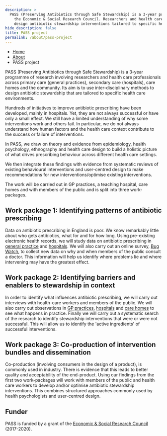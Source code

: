 ```yaml
---
description: >
  PASS (Preserving Antibiotics through Safe Stewardship) is a 3-year programme grant funded by 
    the Economic & Social Research Council. Researchers and health care professionals are collaborating to 
    design antibiotic stewardship interventions tailored to specific health care environments. 
hide_description: false
title: PASS project
permalink: /about/pass-project
---
```


<ul class="breadcrumb">
  <li><a href="/">Home</a></li>
  <li><a href="/about">About</a></li>
  <li>PASS project</li>
</ul>


PASS (Preserving Antibiotics through Safe Stewardship) is a 3-year programme of research involving researchers and health care professionals across primary care (general practices), secondary care (hospitals), care homes and the community. Its aim is to use inter-disciplinary methods to design antibiotic stewardship that are tailored to specific health care environments.

Hundreds of initiatives to improve antibiotic prescribing have been developed, mainly in hospitals. Yet, they are not always successful or have only a small effect. We still have a limited understanding of why some interventions work and others fail. In particular, we do not always understand how human factors and the health care context contribute to the success or failure of interventions.

In PASS, we draw on theory and evidence from epidemiology, health psychology, ethnography and health care design to build a holistic picture of what drives prescribing behaviour across different health care settings.

We then integrate these findings with evidence from systematic reviews of existing behavioural interventions and user-centred design to make recommendations for new interventions/optimise existing interventions.

The work will be carried out in GP practices, a teaching hospital, care homes and with members of the public and is split into three work-packages.


## Work package 1: Identifying patterns of antibiotic prescribing

Data on antibiotic prescribing in England is poor. We know remarkably little about who gets antibiotics, what for and for how long. Using pre-existing electronic health records, we will study data on antibiotic prescribing in [general practice](/research/primary-care) and [hospitals](/research/secondary-care). We will also carry out an online survey, [Bug Watch](/research/Bug-Watch), to collect new data on why and when members of the public consult a doctor. This information will help us identify where problems lie and where intervening may have the greatest effect.

## Work package 2: Identifying barriers and enablers to stewardship in context 

In order to identify what influences antibiotic prescribing, we will carry out interviews with health-care workers and members of the public. We will also carry out observations in [GP practices](/research/primary-care), [hospitals](/research/secondary-care) and [care homes](/research/care-homes) to see what happens in practice. Finally we will carry out a systematic search of the research to identify stewardship interventions that were or were not successful. This will allow us to identify the 'active ingredients' of successful interventions. 

## Work package 3: Co-production of intervention bundles and dissemination

Co-production (involving consumers in the design of a product), is commonly used in industry. There is evidence that this leads to better quality and acceptability of the end-product. Using our findings from the first two work-packages will work with members of the public and health care workers to develop and/or optimise antibiotic stewardship interventions.
  This combines structured approaches commonly used by health psychologists and user-centred design.

## Funder

PASS is funded by a grant of the [Economic & Social Research Council](https://esrc.ukri.org/) (2017-2020).